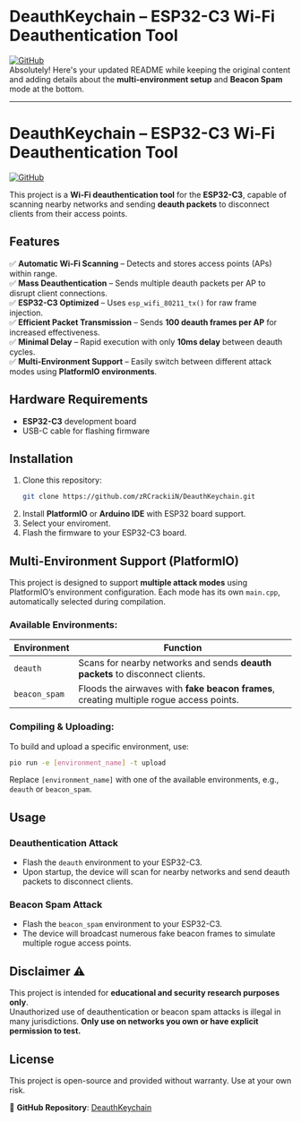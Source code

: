 # DeauthKeychain – ESP32-C3 Wi-Fi Deauthentication Tool  

[![GitHub](https://img.shields.io/github/stars/zRCrackiiN/DeauthKeychain?style=social)](https://github.com/zRCrackiiN/DeauthKeychain)  
Absolutely! Here's your updated README while keeping the original content and adding details about the **multi-environment setup** and **Beacon Spam** mode at the bottom.

---

# DeauthKeychain – ESP32-C3 Wi-Fi Deauthentication Tool  

[![GitHub](https://img.shields.io/github/stars/zRCrackiiN/DeauthKeychain?style=social)](https://github.com/zRCrackiiN/DeauthKeychain)  

This project is a **Wi-Fi deauthentication tool** for the **ESP32-C3**, capable of scanning nearby networks and sending **deauth packets** to disconnect clients from their access points.  

## Features  
✅ **Automatic Wi-Fi Scanning** – Detects and stores access points (APs) within range.  
✅ **Mass Deauthentication** – Sends multiple deauth packets per AP to disrupt client connections.  
✅ **ESP32-C3 Optimized** – Uses `esp_wifi_80211_tx()` for raw frame injection.  
✅ **Efficient Packet Transmission** – Sends **100 deauth frames per AP** for increased effectiveness.  
✅ **Minimal Delay** – Rapid execution with only **10ms delay** between deauth cycles.  
✅ **Multi-Environment Support** – Easily switch between different attack modes using **PlatformIO environments**.  

## Hardware Requirements  
- **ESP32-C3** development board  
- USB-C cable for flashing firmware  

## Installation  
1. Clone this repository:  
   ```sh
   git clone https://github.com/zRCrackiiN/DeauthKeychain.git
   ```  
2. Install **PlatformIO** or **Arduino IDE** with ESP32 board support.
3. Select your enviroment.
4. Flash the firmware to your ESP32-C3 board.  

## Multi-Environment Support (PlatformIO)  
This project is designed to support **multiple attack modes** using PlatformIO’s environment configuration. Each mode has its own `main.cpp`, automatically selected during compilation.  

### Available Environments:  
| Environment | Function |
|------------|----------|
| `deauth`   | Scans for nearby networks and sends **deauth packets** to disconnect clients. |
| `beacon_spam` | Floods the airwaves with **fake beacon frames**, creating multiple rogue access points. |

### Compiling & Uploading:  
To build and upload a specific environment, use:  
```sh
pio run -e [environment_name] -t upload
```  
Replace `[environment_name]` with one of the available environments, e.g., `deauth` or `beacon_spam`.  

## Usage  

### **Deauthentication Attack**  
- Flash the `deauth` environment to your ESP32-C3.  
- Upon startup, the device will scan for nearby networks and send deauth packets to disconnect clients.  

### **Beacon Spam Attack**  
- Flash the `beacon_spam` environment to your ESP32-C3.  
- The device will broadcast numerous fake beacon frames to simulate multiple rogue access points.  

## Disclaimer ⚠  
This project is intended for **educational and security research purposes only**.  
Unauthorized use of deauthentication or beacon spam attacks is illegal in many jurisdictions. **Only use on networks you own or have explicit permission to test.**  

## License  
This project is open-source and provided without warranty. Use at your own risk.  

📌 **GitHub Repository**: [DeauthKeychain](https://github.com/zRCrackiiN/DeauthKeychain)  
